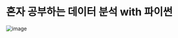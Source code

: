 # 혼자 공부하는 데이터 분석 with 파이썬

![image](https://github.com/user-attachments/assets/75abc087-aaae-4672-ab29-9069371480a6)
